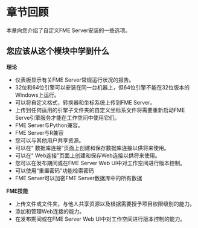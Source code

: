 # 章节回顾 #

本章向您介绍了自定义FME Server安装的一些选项。

## 您应该从这个模块中学到什么 ##

**理论**

- 仪表板显示有关FME Server常规运行状况的报告。
- 32位和64位引擎可以安装在同一台机器上，但64位引擎不能在32位版本的Windows上运行。
- 可以将自定义格式，转换器和坐标系统上传到FME Server。
- 上传到任何适用的引擎子文件夹的自定义坐标系文件将需要重新启动FME Serve引擎服务才能在工作空间中使用它们。
- FME Server与Python兼容。
- FME Server与R兼容
- 您可以与其他用户共享资源。
- 可以在“ 数据库连接”页面上创建和保存数据库连接以供将来使用。
- 可以在“ Web连接”页面上创建和保存Web连接以供将来使用。
- 您可以在发布期间或在FME Server Web UI中对工作空间进行版本控制。
- 可以使用“重置密码”功能检索密码
- FME Server可以加密FME Server数据库中的所有数据

**FME技能**

- 上传文件或文件夹，与他人共享资源以及根据需要授予项目权限级别的能力。
- 添加和管理Web连接的能力。
- 在发布期间或在FME Server Web UI中对工作空间进行版本控制的能力。
